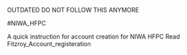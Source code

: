 OUTDATED DO NOT FOLLOW THIS ANYMORE

#NIWA_HFPC

A quick instruction for account creation for NIWA HFPC
Read Fitzroy_Account_registeration
